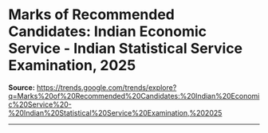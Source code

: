 # Marks of Recommended Candidates: Indian Economic Service - Indian Statistical Service Examination, 2025

**Source:** https://trends.google.com/trends/explore?q=Marks%20of%20Recommended%20Candidates:%20Indian%20Economic%20Service%20-%20Indian%20Statistical%20Service%20Examination,%202025

---


